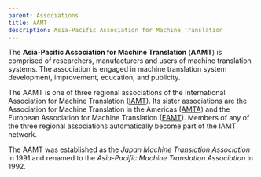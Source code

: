 ```yaml
---
parent: Associations
title: AAMT
description: Asia-Pacific Association for Machine Translation
---
```


The **Asia-Pacific Association for Machine Translation** (**AAMT**) is comprised of researchers, manufacturers and users of machine translation systems. The association is engaged in machine translation system development, improvement, education, and publicity.

The AAMT is one of three regional associations of the International Association for Machine Translation \([IAMT](iamt.md)\). Its sister associations are the Association for Machine Translation in the Americas \([AMTA](amta.md)\) and the European Association for Machine Translation \([EAMT](eamt.md)\). Members of any of the three regional associations automatically become part of the IAMT network.

The AAMT was established as the *Japan Machine Translation Association* in 1991 and renamed to the *Asia-Pacific Machine Translation Association* in 1992.
